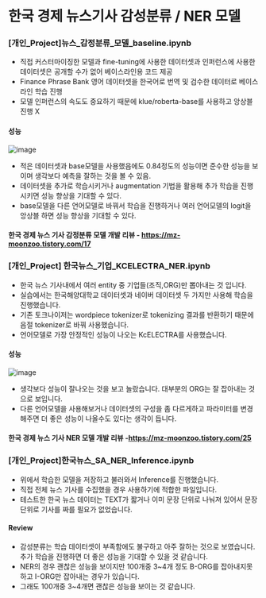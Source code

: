 # 한국 경제 뉴스기사 감성분류 / NER 모델

### [개인_Project]뉴스_감정분류_모델_baseline.ipynb

- 직접 커스터마이징한 모델과 fine-tuning에 사용한 데이터셋과 인퍼런스에 사용한 데이터셋은 공개할 수가 없어 베이스라인용 코드 제공
- Finance Phrase Bank 영어 데이터셋을 한국어로 번역 및 검수한 데이터로 베이스라인 학습 진행
- 모델 인퍼런스의 속도도 중요하기 때문에 klue/roberta-base를 사용하고 앙상블 진행 X

#### 성능
![image](https://user-images.githubusercontent.com/103553532/218941730-ecc95c1e-9f8e-4979-a1fc-978b3e135549.png)

- 적은 데이터셋과 base모델을 사용했음에도 0.84정도의 성능이면 준수한 성능을 보이며 생각보다 예측을 잘하는 것을 볼 수 있음.
- 데이터셋을 추가로 학습시키거나 augmentation 기법을 활용해 추가 학습을 진행시키면 성능 향상을 기대할 수 있다.
- base모델을 다른 언어모델로 바꿔서 학습을 진행하거나 여러 언어모델의 logit을 앙상블 하면 성능 향상을 기대할 수 있다.

#### 한국 경제 뉴스 기사 감정분류 모델 개발 리뷰 - https://mz-moonzoo.tistory.com/17

### [개인_Project] 한국뉴스_기업_KCELECTRA_NER.ipynb

- 한국 뉴스 기사내에서 여러 entity 중 기업들(조직,ORG)만 뽑아내는 것 입니다.
- 실습에서는 한국해양대학교 데이터셋과 네이버 데이터셋 두 가지만 사용해 학습을 진행했습니다.
- 기존 토크나이저는 wordpiece tokenizer로 tokenizing 결과를 반환하기 때문에 음절 tokenizer로 바꿔 사용했습니다.
- 언어모델로 가장 안정적인 성능이 나오는 KcELECTRA를 사용했습니다.

#### 성능
![image](https://user-images.githubusercontent.com/103553532/218941607-2ab9ddfc-7e4b-4c1a-8b9b-f926021073ac.png)

- 생각보다 성능이 잘나오는 것을 보고 놀랐습니다. 대부분의 ORG는 잘 잡아내는 것으로 보입니다.
- 다른 언어모델을 사용해보거나 데이터셋의 구성을 좀 다르게하고 파라미터를 변경해주면 더 좋은 성능이 나올수도 있다는 생각이 듭니다. 

#### 한국 경제 뉴스 기사 NER 모델 개발 리뷰 -https://mz-moonzoo.tistory.com/25

### [개인_Project]한국뉴스_SA_NER_Inference.ipynb

- 위에서 학습한 모델을 저장하고 불러와서 Inference를 진행했습니다.
- 직접 전체 뉴스 기사를 수집했을 경우 사용하기에 적합한 파일입니다.
- 테스트한 한국 뉴스 데이터는 TEXT가 짧거나 이미 문장 단위로 나눠져 있어서 문장 단위로 기사를 짜를 필요가 없었습니다.

#### Review
- 감성분류는 학습 데이터셋이 부족함에도 불구하고 아주 잘하는 것으로 보였습니다. 추가 학습을 진행하면 더 좋은 성능을 기대할 수 있을 것 같습니다.
- NER의 경우 괜찮은 성능을 보이지만 100개중 3~4개 정도 B-ORG를 잡아내지못하고 I-ORG만 잡아내는 경우가 있습니다.
- 그래도 100개중 3~4개면 괜찮은 성능을 보이는 것 같습니다.

